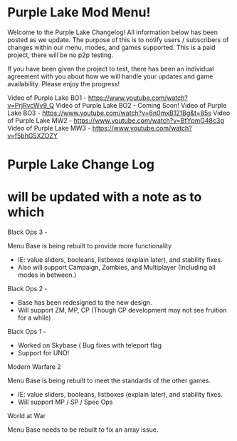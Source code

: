 # Purple Lake Mod Menu!

Welcome to the Purple Lake Changelog!
All information below has been posted as we update. The purpose of this is to notify users / subscribers of changes within our menu, modes, and games supported. This is a paid project, there will be no p2p testing.

If you have been given the project to test, there has been an individual agreement with you about how we will handle your updates and game availability.
Please enjoy the progress!

Video of Purple Lake BO1 - https://www.youtube.com/watch?v=PrjRvcWv9_Q
Video of Purple Lake BO2 - Coming Soon!
Video of Purple Lake BO3 - https://www.youtube.com/watch?v=6n0mxB121Bg&t=85s
Video of Purple Lake MW2 - https://www.youtube.com/watch?v=BfYpmG48c3g
Video of Purple Lake MW3 - https://www.youtube.com/watch?v=f5bhG5XZOZY

# Purple Lake Change Log

# will be updated with a note as to which  

Black Ops 3 -

Menu Base is being rebuilt to provide more functionality
  - IE: value sliders, booleans, listboxes (explain later), and stability fixes.
  - Also will support Campaign, Zombies, and Multiplayer (Including all modes in between.)

Black Ops 2 - 
  - Base has been redesigned to the new design.
  - Will support ZM, MP, CP (Though CP development may not see fruition for a while)

Black Ops 1 -
  - Worked on Skybase ( Bug fixes with teleport flag
  - Support for UNO!

Modern Warfare 2

Menu Base is being rebuilt to meet the standards of the other games.
  - IE: value sliders, booleans, listboxes (explain later), and stability fixes.
  - Will support MP / SP / Spec Ops

World at War

Menu Base needs to be rebuilt to fix an array issue.
